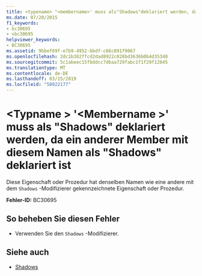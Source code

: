 ```yaml
---
title: <typename> "<membername>' muss als"Shadows"deklariert werden, da ein anderer Member mit diesem Namen als" Shadows"deklariert ist
ms.date: 07/20/2015
f1_keywords:
- bc30695
- vbc30695
helpviewer_keywords:
- BC30695
ms.assetid: 9bbef69f-e7b9-4952-bbdf-c66c891f9067
ms.openlocfilehash: 2dc1b382ffcd2dad8922c028bd3636b0b4d35340
ms.sourcegitcommit: 5c1abeec15fbddcc7dbaa729fabc1f1f29f12045
ms.translationtype: MT
ms.contentlocale: de-DE
ms.lasthandoff: 03/15/2019
ms.locfileid: "58022177"
---
```

# <a name="typename-membername-must-be-declared-shadows-because-another-member-with-this-name-is-declared-shadows"></a>\<Typname > '\<Membername >' muss als "Shadows" deklariert werden, da ein anderer Member mit diesem Namen als "Shadows" deklariert ist
Diese Eigenschaft oder Prozedur hat denselben Namen wie eine andere mit dem `Shadows` -Modifizierer gekennzeichnete Eigenschaft oder Prozedur.  
  
 **Fehler-ID:** BC30695  
  
## <a name="to-correct-this-error"></a>So beheben Sie diesen Fehler  
  
-   Verwenden Sie den `Shadows` -Modifizierer.  
  
## <a name="see-also"></a>Siehe auch

- [Shadows](../../visual-basic/language-reference/modifiers/shadows.md)
